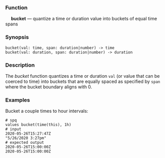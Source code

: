 ### Function

&emsp; **bucket** &mdash; quantize a time or duration value into buckets of equal time spans

### Synopsis

```
bucket(val: time, span: duration|number) -> time
bucket(val: duration, span: duration|number) -> duration
```

### Description

The _bucket_ function quantizes a time or duration `val`
(or value that can be coerced to time) into buckets that
are equally spaced as specified by `span` where the bucket boundary
aligns with 0.

### Examples

Bucket a couple times to hour intervals:
```mdtest-spq
# spq
values bucket(time(this), 1h)
# input
2020-05-26T15:27:47Z
"5/26/2020 3:27pm"
# expected output
2020-05-26T15:00:00Z
2020-05-26T15:00:00Z
```
